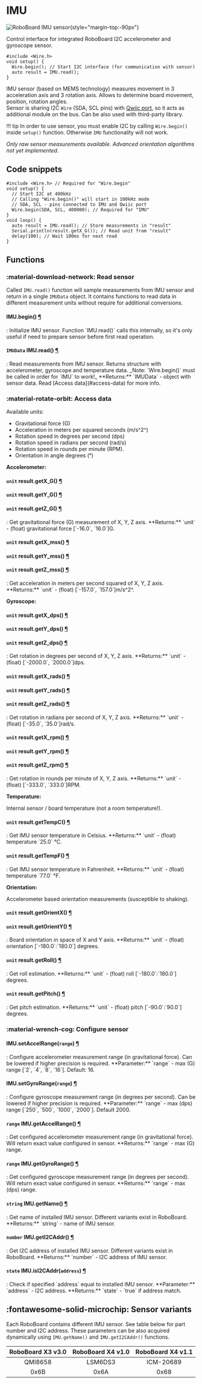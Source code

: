 # IMU

![RoboBoard IMU sensor](../../assets/images/roboboard/roboboard-orientation.png){style="margin-top:-90px"}

Control interface for integrated RoboBoard I2C accelerometer and gyroscope sensor.

```arduino
#include <Wire.h>
void setup() {
  Wire.begin(); // Start I2C interface (for communication with sensor)
  auto result = IMU.read();
}
```

IMU sensor (based on MEMS technology) measures movement in 3 acceleration axis and 3 rotation axis. Allows to determine board movement, position, rotation angles.  
Sensor is sharing I2C `Wire` (SDA, SCL pins) with [Qwiic port](gpio-qwiic.md#qwiic-port), so it acts as additional module on the bus. Can be also used with third-party library.  

!!! tip
    In order to use sensor, you must enable I2C by calling `Wire.begin()` inside `setup()` function. Otherwise `IMU` functionality will not work.

_Only raw sensor measurements available. Advanced orientation algorithms not yet implemented._

## Code snippets

```arduino
#include <Wire.h> // Required for "Wire.begin"
void setup() {
  // Start I2C at 400kHz
  // Calling "Wire.begin()" will start in 100kHz mode
  // SDA, SCL - pins connected to IMU and Qwiic port
  Wire.begin(SDA, SCL, 400000); // Required for "IMU"
}
void loop() {
  auto result = IMU.read(); // Store measurements in "result"
  Serial.println(result.getX_G()); // Read unit from "result"
  delay(100); // Wait 100ms for next read
}
```

## Functions

### :material-download-network: Read sensor

Called `IMU.read()` function will sample measurements from IMU sensor and return in a single `IMUData` object. It contains functions to read data in different measurement units without require for additional conversions.  

<h4 class="apidec" id="begin">
<span class="object">IMU</span>.<span class="function">begin</span>()
<a class="headerlink" href="#begin" title="Permanent link">¶</a></h4>
: Initialize IMU sensor. Function `IMU.read()` calls this internally, so it's only useful if need to prepare sensor before first read operation.

<h4 class="apidec" id="read">
<code>IMUData</code> <span class="object">IMU</span>.<span class="function">read</span>()
<a class="headerlink" href="#read" title="Permanent link">¶</a></h4>
: Read measurements from IMU sensor.  
Returns structure with accelerometer, gyroscope and temperature data.  
_Note: `Wire.begin()` must be called in order for `IMU` to work!_  
**Returns:**  
`IMUData` - object with sensor data. Read [Access data](#access-data) for more info.

### :material-rotate-orbit: Access data

Available units:

- Gravitational force (G)
- Acceleration in meters per squared seconds (m/s^2^)
- Rotation speed in degrees per second (dps)
- Rotation speed in radians per second (rad/s)
- Rotation speed in rounds per minute (RPM).
- Orientation in angle degrees (°)

**Accelerometer:**

<h4 class="apidec" id="getX_G">
<code>unit</code> <span class="group">result</span>.<span class="function">getX_G</span>()
<a class="headerlink" href="#getX_G" title="Permanent link">¶</a></h4>
<h4 class="apidec" id="getY_G">
<code>unit</code> <span class="group">result</span>.<span class="function">getY_G</span>()
<a class="headerlink" href="#getY_G" title="Permanent link">¶</a></h4>
<h4 class="apidec" id="getZ_G">
<code>unit</code> <span class="group">result</span>.<span class="function">getZ_G</span>()
<a class="headerlink" href="#getZ_G" title="Permanent link">¶</a></h4>
: Get gravitational force (G) measurement of X, Y, Z axis.  
**Returns:**  
`unit` - (float) gravitational force [`-16.0`, `16.0`]G.

<h4 class="apidec" id="getX_mss">
<code>unit</code> <span class="group">result</span>.<span class="function">getX_mss</span>()
<a class="headerlink" href="#getX_mss" title="Permanent link">¶</a></h4>
<h4 class="apidec" id="getY_mss">
<code>unit</code> <span class="group">result</span>.<span class="function">getY_mss</span>()
<a class="headerlink" href="#getY_mss" title="Permanent link">¶</a></h4>
<h4 class="apidec" id="getZ_mss">
<code>unit</code> <span class="group">result</span>.<span class="function">getZ_mss</span>()
<a class="headerlink" href="#getZ_mss" title="Permanent link">¶</a></h4>
: Get acceleration in meters per second squared of X, Y, Z axis.  
**Returns:**  
`unit` - (float) [`-157.0`, `157.0`]m/s^2^.  

**Gyroscope:**

<h4 class="apidec" id="getX_dps">
<code>unit</code> <span class="group">result</span>.<span class="function">getX_dps</span>()
<a class="headerlink" href="#getX_dps" title="Permanent link">¶</a></h4>
<h4 class="apidec" id="getY_dps">
<code>unit</code> <span class="group">result</span>.<span class="function">getY_dps</span>()
<a class="headerlink" href="#getY_dps" title="Permanent link">¶</a></h4>
<h4 class="apidec" id="getZ_dps">
<code>unit</code> <span class="group">result</span>.<span class="function">getZ_dps</span>()
<a class="headerlink" href="#getZ_dps" title="Permanent link">¶</a></h4>
: Get rotation in degrees per second of X, Y, Z axis.  
**Returns:**  
`unit` - (float) [`-2000.0`, `2000.0`]dps.  

<h4 class="apidec" id="getX_rads">
<code>unit</code> <span class="group">result</span>.<span class="function">getX_rads</span>()
<a class="headerlink" href="#getX_rads" title="Permanent link">¶</a></h4>
<h4 class="apidec" id="getY_rads">
<code>unit</code> <span class="group">result</span>.<span class="function">getY_rads</span>()
<a class="headerlink" href="#getY_rads" title="Permanent link">¶</a></h4>
<h4 class="apidec" id="getZ_rads">
<code>unit</code> <span class="group">result</span>.<span class="function">getZ_rads</span>()
<a class="headerlink" href="#getZ_rads" title="Permanent link">¶</a></h4>
: Get rotation in radians per second of X, Y, Z axis.  
**Returns:**  
`unit` - (float) [`-35.0`, `35.0`]rad/s.  

<h4 class="apidec" id="getX_rpm">
<code>unit</code> <span class="group">result</span>.<span class="function">getX_rpm</span>()
<a class="headerlink" href="#getX_rpm" title="Permanent link">¶</a></h4>
<h4 class="apidec" id="getY_rpm">
<code>unit</code> <span class="group">result</span>.<span class="function">getY_rpm</span>()
<a class="headerlink" href="#getY_rpm" title="Permanent link">¶</a></h4>
<h4 class="apidec" id="getZ_rpm">
<code>unit</code> <span class="group">result</span>.<span class="function">getZ_rpm</span>()
<a class="headerlink" href="#getZ_rpm" title="Permanent link">¶</a></h4>
: Get rotation in rounds per minute of X, Y, Z axis.  
**Returns:**  
`unit` - (float) [`-333.0`, `333.0`]RPM.  

**Temperature:**

Internal sensor / board temperature (not a room temperature!).

<h4 class="apidec" id="getTempC">
<code>unit</code> <span class="group">result</span>.<span class="function">getTempC</span>()
<a class="headerlink" href="#getTempC" title="Permanent link">¶</a></h4>
: Get IMU sensor temperature in Celsius.  
**Returns:**  
`unit` - (float) temperature `25.0` °C.  

<h4 class="apidec" id="getTempF">
<code>unit</code> <span class="group">result</span>.<span class="function">getTempF</span>()
<a class="headerlink" href="#getTempF" title="Permanent link">¶</a></h4>
: Get IMU sensor temperature in Fahrenheit.  
**Returns:**  
`unit` - (float) temperature `77.0` °F.  

**Orientation:**

Accelerometer based orientation measurements (susceptible to shaking).

<h4 class="apidec" id="getOrientX">
<code>unit</code> <span class="group">result</span>.<span class="function">getOrientX</span>()
<a class="headerlink" href="#getOrientX" title="Permanent link">¶</a></h4>
<h4 class="apidec" id="getOrientY">
<code>unit</code> <span class="group">result</span>.<span class="function">getOrientY</span>()
<a class="headerlink" href="#getOrientY" title="Permanent link">¶</a></h4>
: Board orientation in space of X and Y axis.  
**Returns:**  
`unit` - (float) orientation [`-180.0`:`180.0`] degrees.  

<h4 class="apidec" id="getRoll">
<code>unit</code> <span class="group">result</span>.<span class="function">getRoll</span>()
<a class="headerlink" href="#getRoll" title="Permanent link">¶</a></h4>
: Get roll estimation.  
**Returns:**  
`unit` - (float) roll [`-180.0`:`180.0`] degrees.  

<h4 class="apidec" id="getPitch">
<code>unit</code> <span class="group">result</span>.<span class="function">getPitch</span>()
<a class="headerlink" href="#getPitch" title="Permanent link">¶</a></h4>
: Get pitch estimation.  
**Returns:**  
`unit` - (float) pitch [`-90.0`:`90.0`] degrees.  

### :material-wrench-cog: Configure sensor

<h4 class="apidec" id="setAccelRange">
<span class="object">IMU</span>.<span class="function">setAccelRange</span>(<code>range</code>)
<a class="headerlink" href="#setAccelRange" title="Permanent link">¶</a></h4>
: Configure accelerometer measurement range (in gravitational force).  
Can be lowered if higher precision is required.  
**Parameter:**  
`range` - max (G) range [`2`, `4`, `8`, `16`]. Default: 16.

<h4 class="apidec" id="setGyroRange">
<span class="object">IMU</span>.<span class="function">setGyroRange</span>(<code>range</code>)
<a class="headerlink" href="#setGyroRange" title="Permanent link">¶</a></h4>
: Configure gyroscope measurement range (in degrees per second).  
Can be lowered if higher precision is required.  
**Parameter:**  
`range` - max (dps) range [`250`, `500`, `1000`, `2000`]. Default 2000.

<h4 class="apidec" id="getAccelRange">
<code>range</code> <span class="object">IMU</span>.<span class="function">getAccelRange</span>()
<a class="headerlink" href="#getAccelRange" title="Permanent link">¶</a></h4>
: Get configured accelerometer measurement range (in gravitational force).  
Will return exact value configured in sensor.  
**Returns:**  
`range` - max (G) range.

<h4 class="apidec" id="getGyroRange">
<code>range</code> <span class="object">IMU</span>.<span class="function">getGyroRange</span>()
<a class="headerlink" href="#getGyroRange" title="Permanent link">¶</a></h4>
: Get configured gyroscope measurement range (in degrees per second).  
Will return exact value configured in sensor.  
**Returns:**  
`range` - max (dps) range.

<h4 class="apidec" id="getName">
<code>string</code> <span class="object">IMU</span>.<span class="function">getName</span>()
<a class="headerlink" href="#getName" title="Permanent link">¶</a></h4>
: Get name of installed IMU sensor. Different variants exist in RoboBoard.  
**Returns:**  
`string` - name of IMU sensor.

<h4 class="apidec" id="getI2CAddr">
<code>number</code> <span class="object">IMU</span>.<span class="function">getI2CAddr</span>()
<a class="headerlink" href="#getI2CAddr" title="Permanent link">¶</a></h4>
: Get I2C address of installed IMU sensor. Different variants exist in RoboBoard.  
**Returns:**  
`number` - I2C address of IMU sensor.

<h4 class="apidec" id="isI2CAddr">
<code>state</code> <span class="object">IMU</span>.<span class="function">isI2CAddr</span>(<code>address</code>)
<a class="headerlink" href="#isI2CAddr" title="Permanent link">¶</a></h4>
: Check if specified `address` equal to installed IMU sensor.  
**Parameter:** `address` - I2C address.  
**Returns:** `state` - `true` if address match.  

## :fontawesome-solid-microchip: Sensor variants

Each RoboBoard contains different IMU sensor. See table below for part number and I2C address. These parameters can be also acquired dynamically using `IMU.getName()` and `IMU.getI2CAddr()` functions.

| RoboBoard X3 v3.0 | RoboBoard X4 v1.0 | RoboBoard X4 v1.1 |
| :-: | :-: | :-: |
| QMI8658 | LSM6DS3 | ICM-20689 |
| 0x6B | 0x6A | 0x68 |
